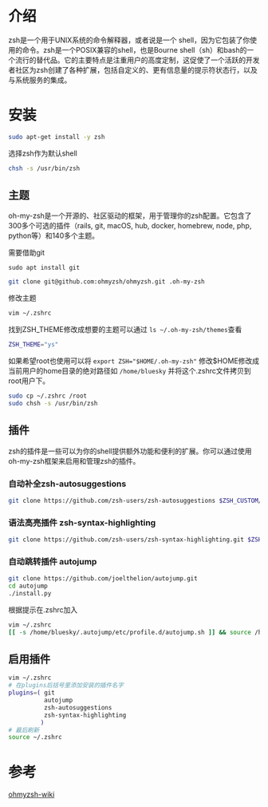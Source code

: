 # 介绍

zsh是一个用于UNIX系统的命令解释器，或者说是一个 shell，因为它包装了你使用的命令。zsh是一个POSIX兼容的shell，也是Bourne shell（sh）和bash的一个流行的替代品。它的主要特点是注重用户的高度定制，这促使了一个活跃的开发者社区为zsh创建了各种扩展，包括自定义的、更有信息量的提示符状态行，以及与系统服务的集成。

# 安装

```bash
sudo apt-get install -y zsh
```

选择zsh作为默认shell

```bash
chsh -s /usr/bin/zsh
```

## 主题

oh-my-zsh是一个开源的、社区驱动的框架，用于管理你的zsh配置。它包含了300多个可选的插件（rails, git, macOS, hub, docker, homebrew, node, php, python等）和140多个主题。

需要借助git

```
sudo apt install git
```

```bash
git clone git@github.com:ohmyzsh/ohmyzsh.git .oh-my-zsh
```

修改主题

```bash
vim ~/.zshrc
```

找到ZSH_THEME修改成想要的主题可以通过 `ls ~/.oh-my-zsh/themes`查看

```bash
ZSH_THEME="ys"
```

如果希望root也使用可以将 `export ZSH="$HOME/.oh-my-zsh"` 修改$HOME修改成当前用户的home目录的绝对路径如 `/home/bluesky` 并将这个.zshrc文件拷贝到root用户下。

```bash
sudo cp ~/.zshrc /root
sudo chsh -s /usr/bin/zsh
```

## 插件

zsh的插件是一些可以为你的shell提供额外功能和便利的扩展。你可以通过使用oh-my-zsh框架来启用和管理zsh的插件。

### 自动补全zsh-autosuggestions

```bash
git clone https://github.com/zsh-users/zsh-autosuggestions $ZSH_CUSTOM/plugins/zsh-autosuggestions
```

### **语法高亮插件 zsh-syntax-highlighting**

```bash
git clone https://github.com/zsh-users/zsh-syntax-highlighting.git $ZSH_CUSTOM/plugins/zsh-syntax-highlighting
```

### **自动跳转插件 autojump**

```bash
git clone https://github.com/joelthelion/autojump.git
cd autojump
./install.py
```

根据提示在.zshrc加入

```bash
vim ~/.zshrc
[[ -s /home/bluesky/.autojump/etc/profile.d/autojump.sh ]] && source /home/bluesky/.autojump/etc/profile.d/autojump.sh
```

## 启用插件

```bash
vim ~/.zshrc  
# 在plugins后括号里添加安装的插件名字
plugins=( git
          autojump
          zsh-autosuggestions
          zsh-syntax-highlighting
         )
# 最后刷新
source ~/.zshrc
```

# 参考

[ohmyzsh-wiki](https://github.com/ohmyzsh/ohmyzsh/wiki/Installing-ZSH)
